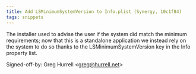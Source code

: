 ```yaml
---
title: Add LSMinimumSystemVersion to Info.plist (Synergy, 10c1f84)
tags: snippets
---
```


The installer used to advise the user if the system did match the minimum requirements; now that this is a standalone application we instead rely on the system to do so thanks to the LSMinimumSystemVersion key in the Info property list.

Signed-off-by: Greg Hurrell &lt;greg@hurrell.net&gt;
